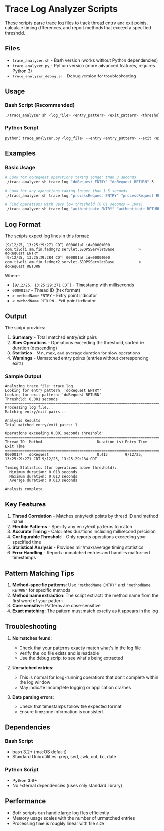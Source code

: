 # Trace Log Analyzer Scripts

These scripts parse trace log files to track thread entry and exit points, calculate timing differences, and report methods that exceed a specified threshold.

## Files

- `trace_analyzer.sh` - Bash version (works without Python dependencies)
- `trace_analyzer.py` - Python version (more advanced features, requires Python 3)
- `trace_analyzer_debug.sh` - Debug version for troubleshooting

## Usage

### Bash Script (Recommended)
```bash
./trace_analyzer.sh <log_file> <entry_pattern> <exit_pattern> <threshold_seconds>
```

### Python Script
```bash
python3 trace_analyzer.py <log_file> --entry <entry_pattern> --exit <exit_pattern> --threshold <threshold_seconds>
```

## Examples

### Basic Usage
```bash
# Look for doRequest operations taking longer than 3 seconds
./trace_analyzer.sh trace.log "doRequest ENTRY" "doRequest RETURN" 3

# Look for any operations taking longer than 1.5 seconds  
./trace_analyzer.sh trace.log "processRequest ENTRY" "processRequest RETURN" 1.5

# Find operations with very low threshold (0.01 seconds = 10ms)
./trace_analyzer.sh trace.log "authenticate ENTRY" "authenticate RETURN" 0.01
```

## Log Format

The scripts expect log lines in this format:
```
[9/12/25, 13:25:29:271 CDT] 000001a7 id=00000000 com.tivoli.am.fim.fedmgr2.servlet.SSOPSServletBase           > doRequest ENTRY
[9/12/25, 13:25:29:284 CDT] 000001a7 id=00000000 com.tivoli.am.fim.fedmgr2.servlet.SSOPSServletBase           < doRequest RETURN
```

Where:
- `[9/12/25, 13:25:29:271 CDT]` - Timestamp with milliseconds
- `000001a7` - Thread ID (hex format)
- `> methodName ENTRY` - Entry point indicator
- `< methodName RETURN` - Exit point indicator

## Output

The script provides:
1. **Summary** - Total matched entry/exit pairs
2. **Slow Operations** - Operations exceeding the threshold, sorted by duration (descending)
3. **Statistics** - Min, max, and average duration for slow operations
4. **Warnings** - Unmatched entry points (entries without corresponding exits)

### Sample Output
```
Analyzing trace file: trace.log
Looking for entry pattern: 'doRequest ENTRY'
Looking for exit pattern: 'doRequest RETURN'  
Threshold: 0.001 seconds
================================================================================
Processing log file...
Matching entry/exit pairs...

Analysis Results:
Total matched entry/exit pairs: 1

Operations exceeding 0.001 seconds threshold:
========================================================================================================================
Thread ID  Method                         Duration (s) Entry Time                Exit Time                
========================================================================================================================
000001a7   doRequest                      0.013        9/12/25, 13:25:29:271 CDT 9/12/25, 13:25:29:284 CDT

Timing Statistics (for operations above threshold):
  Minimum duration: 0.013 seconds
  Maximum duration: 0.013 seconds
  Average duration: 0.013 seconds

Analysis complete.
```

## Key Features

1. **Thread Correlation** - Matches entry/exit points by thread ID and method name
2. **Flexible Patterns** - Specify any entry/exit patterns to match
3. **Accurate Timing** - Calculates durations including millisecond precision
4. **Configurable Threshold** - Only reports operations exceeding your specified time
5. **Statistical Analysis** - Provides min/max/average timing statistics
6. **Error Handling** - Reports unmatched entries and handles malformed timestamps

## Pattern Matching Tips

1. **Method-specific patterns**: Use `"methodName ENTRY"` and `"methodName RETURN"` for specific methods
2. **Method name extraction**: The script extracts the method name from the first word of your pattern
3. **Case sensitive**: Patterns are case-sensitive
4. **Exact matching**: The pattern must match exactly as it appears in the log

## Troubleshooting

1. **No matches found**: 
   - Check that your patterns exactly match what's in the log file
   - Verify the log file exists and is readable
   - Use the debug script to see what's being extracted

2. **Unmatched entries**:
   - This is normal for long-running operations that don't complete within the log window
   - May indicate incomplete logging or application crashes

3. **Date parsing errors**:
   - Check that timestamps follow the expected format
   - Ensure timezone information is consistent

## Dependencies

### Bash Script
- bash 3.2+ (macOS default)
- Standard Unix utilities: grep, sed, awk, cut, bc, date

### Python Script  
- Python 3.6+
- No external dependencies (uses only standard library)

## Performance

- Both scripts can handle large log files efficiently
- Memory usage scales with the number of unmatched entries
- Processing time is roughly linear with file size
